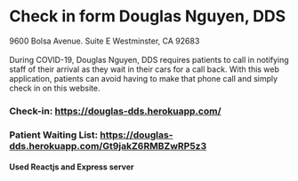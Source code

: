 # Check in form Douglas Nguyen, DDS
9600 Bolsa Avenue. Suite E
Westminster, CA 92683
<br/><br/>
During COVID-19, Douglas Nguyen, DDS requires patients to call in notifying staff of their arrival as they wait in their cars for a call back. With this web application, patients can avoid having to make that phone call and simply check in on this website.
<br/>
### Check-in: https://douglas-dds.herokuapp.com/
### Patient Waiting List: https://douglas-dds.herokuapp.com/Gt9jakZ6RMBZwRP5z3
#### Used Reactjs and Express server 
